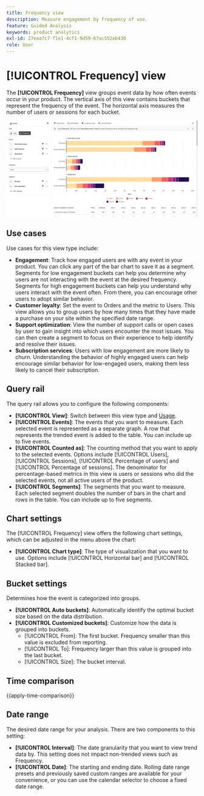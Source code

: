 ```yaml
---
title: Frequency view
description: Measure engagement by frequency of use.
feature: Guided Analysis
keywords: product analytics
exl-id: 27eaa7c7-f1e1-4cf1-9d59-67ac552eb430
role: User
---
```

# [!UICONTROL Frequency] view

The **[!UICONTROL Frequency]** view groups event data by how often events occur in your product. The vertical axis of this view contains buckets that represent the frequency of the event. The horizontal axis measures the number of users or sessions for each bucket.

![Frequency screenshot](../assets/frequency-stacked.png)

## Use cases

Use cases for this view type include:

* **Engagement**: Track how engaged users are with any event in your product. You can click any part of the bar chart to save it as a segment. Segments for low engagement buckets can help you determine why users are not interacting with the event at the desired frequency. Segments for high engagement buckets can help you understand why users interact with the event often. From there, you can encourage other users to adopt similar behavior.
* **Customer loyalty**: Set the event to Orders and the metric to Users. This view allows you to group users by how many times that they have made a purchase on your site within the specified date range.
* **Support optimization**: View the number of support calls or open cases by user to gain insight into which users encounter the most issues. You can then create a segment to focus on their experience to help identify and resolve their issues.
* **Subscription services**: Users with low engagement are more likely to churn. Understanding the behavior of highly engaged users can help encourage similar behavior for low-engaged users, making them less likely to cancel their subscription.

## Query rail

The query rail allows you to configure the following components:

* **[!UICONTROL View]**: Switch between this view type and [Usage](usage.md).
* **[!UICONTROL Events]**: The events that you want to measure. Each selected event is represented as a separate graph. A row that represents the trended event is added to the table. You can include up to five events.
* **[!UICONTROL Counted as]**: The counting method that you want to apply to the selected events. Options include [!UICONTROL Users],  [!UICONTROL Sessions],  [!UICONTROL Percentage of users] and  [!UICONTROL Percentage of sessions]. The denominator for percentage-based metrics in this view is users or sessions who did the selected events, not all active users of the product.
* **[!UICONTROL Segments]**: The segments that you want to measure. Each selected segment doubles the number of bars in the chart and rows in the table. You can include up to five segments.

## Chart settings

The [!UICONTROL Frequency] view offers the following chart settings, which can be adjusted in the menu above the chart:

* **[!UICONTROL Chart type]**: The type of visualization that you want to use. Options include [!UICONTROL Horizontal bar] and [!UICONTROL Stacked bar].

## Bucket settings

Determines how the event is categorized into groups.

* **[!UICONTROL Auto buckets]**: Automatically identify the optimal bucket size based on the data distribution.
* **[!UICONTROL Customized buckets]**: Customize how the data is grouped into buckets.
  * [!UICONTROL From]: The first bucket. Frequency smaller than this value is excluded from reporting.
  * [!UICONTROL To]: Frequency larger than this value is grouped into the last bucket.
  * [!UICONTROL Size]: The bucket interval.

## Time comparison

{{apply-time-comparison}}

## Date range

The desired date range for your analysis. There are two components to this setting:

* **[!UICONTROL Interval]**: The date granularity that you want to view trend data by. This setting does not impact non-trended views such as Frequency.
* **[!UICONTROL Date]**: The starting and ending date. Rolling date range presets and previously saved custom ranges are available for your convenience, or you can use the calendar selector to choose a fixed date range.
